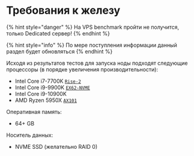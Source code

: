 # Требования к железу

{% hint style="danger" %}
На VPS benchmark пройти не получится, только Dedicated сервер!
{% endhint %}

{% hint style="info" %}
По мере поступления информации данный раздел будет обновляться
{% endhint %}

Исходя из результатов тестов для запуска ноды подходят следующие процессоры \(в порядке увеличения производительности\):

* Intel Core i7-7700K [`Rise-2`](https://www.ovhcloud.com/en-gb/bare-metal/rise/rise-2/)
* Intel Core i9-9900K [`EX62-NVME`](https://www.hetzner.com/dedicated-rootserver/ex62-nvme)
* Intel Core i9-10900K
* AMD Ryzen 5950X [`AX101`](https://www.hetzner.com/dedicated-rootserver/ax101)

Оперативная память:

* 64+ GB

Носитель данных:

* NVME SSD \(желательно RAID 0\)

